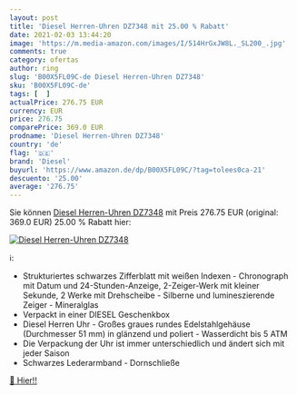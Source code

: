 ```yaml
---
layout: post
title: 'Diesel Herren-Uhren DZ7348 mit 25.00 % Rabatt'
date: 2021-02-03 13:44:20
image: 'https://m.media-amazon.com/images/I/514HrGxJW8L._SL200_.jpg'
comments: true
category: ofertas
author: ring
slug: 'B00X5FL09C-de Diesel Herren-Uhren DZ7348'
sku: 'B00X5FL09C-de'
tags: [  ]
actualPrice: 276.75 EUR
currency: EUR
price: 276.75
comparePrice: 369.0 EUR
prodname: 'Diesel Herren-Uhren DZ7348'
country: 'de'
flag: '🇩🇪'
brand: 'Diesel'
buyurl: 'https://www.amazon.de/dp/B00X5FL09C/?tag=tolees0ca-21'
descuento: '25.00'
average: '276.75'
---
```


Sie können [Diesel Herren-Uhren DZ7348](https://www.amazon.de/dp/B00X5FL09C/?tag=tolees0ca-21) mit Preis 276.75 EUR (original: 369.0 EUR) 25.00 % Rabatt hier:

[![Diesel Herren-Uhren DZ7348](https://m.media-amazon.com/images/I/514HrGxJW8L._SL200_.jpg)](https://www.amazon.de/dp/B00X5FL09C/?tag=tolees0ca-21)

ℹ️:

- Strukturiertes schwarzes Zifferblatt mit weißen Indexen - Chronograph mit Datum und 24-Stunden-Anzeige, 2-Zeiger-Werk mit kleiner Sekunde, 2 Werke mit Drehscheibe - Silberne und lumineszierende Zeiger - Mineralglas
- Verpackt in einer DIESEL Geschenkbox
- Diesel Herren Uhr - Großes graues rundes Edelstahlgehäuse (Durchmesser 51 mm) in glänzend und poliert - Wasserdicht bis 5 ATM
- Die Verpackung der Uhr ist immer unterschiedlich und ändert sich mit jeder Saison
- Schwarzes Lederarmband - Dornschließe

[🛒 Hier!!](https://www.amazon.de/dp/B00X5FL09C/?tag=tolees0ca-21)
